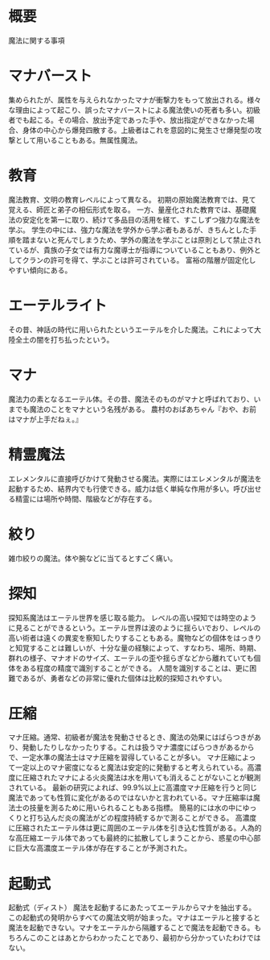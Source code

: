 # 概要
魔法に関する事項

# マナバースト
集められたが、属性を与えられなかったマナが衝撃力をもって放出される。様々な理由によって起こり、誤ったマナバーストによる魔法使いの死者も多い。初級者でも起こる。その場合、放出予定であった手や、放出指定ができなかった場合、身体の中心から爆発四散する。上級者はこれを意図的に発生させ爆発型の攻撃として用いることもある。無属性魔法。

# 教育
魔法教育、文明の教育レベルによって異なる。
初期の原始魔法教育では、見て覚える、師匠と弟子の相伝形式を取る。
一方、量産化された教育では、基礎魔法の安定化を第一に取り、続けて多品目の活用を経て、すこしずつ強力な魔法を学ぶ。
学生の中には、強力な魔法を学外から学ぶ者もあるが、きちんとした手順を踏まないと死んでしまうため、学外の魔法を学ぶことは原則として禁止されているが、貴族の子女では有力な魔導士が指導についていることもあり、例外としてクランの許可を得て、学ぶことは許可されている。
富裕の階層が固定化しやすい傾向にある。

# エーテルライト
その昔、神話の時代に用いられたというエーテルを介した魔法。これによって大陸全土の闇を打ち払ったという。

# マナ
魔法力の素となるエーテル体。その昔、魔法そのものがマナと呼ばれており、いまでも魔法のことをマナという名残がある。
農村のおばあちゃん『おや、お前はマナが上手だねぇ。』

# 精霊魔法
エレメンタルに直接呼びかけて発動させる魔法。実際にはエレメンタルが魔法を起動するため、結界内でも行使できる。威力は低く単純な作用が多い。呼び出せる精霊には場所や時間、階級などが存在する。

# 絞り
雑巾絞りの魔法。体や腕などに当てるとすごく痛い。

# 探知
探知系魔法はエーテル世界を感じ取る能力。
レベルの高い探知では時空のように見ることができるという。エーテル世界は波のように揺らいでおり、レペルの高い術者は遠くの異変を察知したりすることもある。魔物などの個体をはっきりと知覚することは難しいが、十分な量の経験によって、すなわち、場所、時期、群れの様子、マナオドのサイズ、エーテルの歪や揺らぎなどから離れていても個体をある程度の精度で識別することができる。
人間を識別することは、更に困難であるが、勇者などの非常に優れた個体は比較的探知されやすい。

# 圧縮
マナ圧縮。通常、初級者が魔法を発動させるとき、魔法の効果にはばらつきがあり、発動したりしなかったりする。これは扱うマナ濃度にばらつきがあるからで、一定水準の魔法士はマナ圧縮を習得していることが多い。
マナ圧縮によって一定以上のマナ密度になると魔法は安定的に発動すると考えられている。高濃度に圧縮されたマナによる火炎魔法は水を用いても消えることがないことが観測されている。
最新の研究によれば、99.9%以上に高濃度マナ圧縮を行うと同じ魔法であっても性質に変化があるのではないかと言われている。マナ圧縮率は魔法士の技量を測るために用いられることもある指標。
簡易的には水の中にゆっくりと打ち込んだ炎の魔法がどの程度持続するかで測ることができる。
高濃度に圧縮されたエーテル体は更に周囲のエーテル体を引き込む性質がある。人為的な高圧縮エーテル体であっても最終的に拡散してしまうことから、惑星の中心部に巨大な高濃度エーテル体が存在することが予測された。

# 起動式
起動式（ディスト）
魔法を起動するにあたってエーテルからマナを抽出する。この起動式の発明からすべての魔法文明が始まった。マナはエーテルと接すると魔法を起動できない。マナをエーテルから隔離することで魔法を起動できる。もちろんこのことはあとからわかったことであり、最初から分かっていたわけではない。
